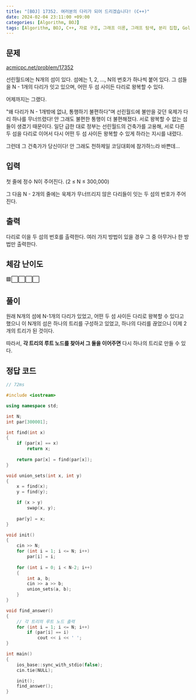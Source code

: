 ```yaml
---
title: "[BOJ] 17352. 여러분의 다리가 되어 드리겠습니다! (C++)"
date: 2024-02-04 23:11:00 +09:00
categories: [Algorithm, BOJ]
tags: [Algorithm, BOJ, C++, 자료 구조, 그래프 이론, 그래프 탐색, 분리 집합, Gold 5]
---
```

## **문제**
[acmicpc.net/problem/17352](https://www.acmicpc.net/problem/17352)

선린월드에는 N개의 섬이 있다. 섬에는 1, 2, ..., N의 번호가 하나씩 붙어 있다. 그 섬들을 N - 1개의 다리가 잇고 있으며, 어떤 두 섬 사이든 다리로 왕복할 수 있다.

어제까지는 그랬다.

"왜 다리가 N - 1개밖에 없냐, 통행하기 불편하다"며 선린월드에 불만을 갖던 욱제가 다리 하나를 무너뜨렸다! 안 그래도 불편한 통행이 더 불편해졌다. 서로 왕복할 수 없는 섬들이 생겼기 때문이다. 일단 급한 대로 정부는 선린월드의 건축가를 고용해, 서로 다른 두 섬을 다리로 이어서 다시 어떤 두 섬 사이든 왕복할 수 있게 하라는 지시를 내렸다.

그런데 그 건축가가 당신이다! 안 그래도 천하제일 코딩대회에 참가하느라 바쁜데...
<br>

## **입력**
첫 줄에 정수 N이 주어진다. (2 ≤ N ≤ 300,000)

그 다음 N - 2개의 줄에는 욱제가 무너뜨리지 않은 다리들이 잇는 두 섬의 번호가 주어진다.
<br>

## **출력**
다리로 이을 두 섬의 번호를 출력한다. 여러 가지 방법이 있을 경우 그 중 아무거나 한 방법만 출력한다.
<br>

## **체감 난이도**
🟩⬜⬜⬜⬜
<br>

## **풀이**
원래 N개의 섬에 N-1개의 다리가 있었고, 어떤 두 섬 사이든 다리로 왕복할 수 있다고 했으니 이 N개의 섬은 하나의 트리를 구성하고 있었고, 하나의 다리를 끊었으니 이제 2개의 트리가 된 것이다.

따라서, **각 트리의 루트 노드를 찾아서 그 둘을 이어주면** 다시 하나의 트리로 만들 수 있다.
<br>

## **정답 코드**
```c++
// 72ms

#include <iostream>

using namespace std;

int N;
int par[300001];

int find(int x)
{
    if (par[x] == x)
        return x;
    
    return par[x] = find(par[x]);
}

void union_sets(int x, int y)
{
    x = find(x);
    y = find(y);

    if (x > y)
        swap(x, y);
    
    par[y] = x;
}

void init()
{
    cin >> N;
    for (int i = 1; i <= N; i++)
        par[i] = i;
    
    for (int i = 0; i < N-2; i++)
    {
        int a, b;
        cin >> a >> b;
        union_sets(a, b);
    }
}

void find_answer()
{
    // 각 트리의 루트 노드 출력
    for (int i = 1; i <= N; i++)
        if (par[i] == i)
            cout << i << ' ';
}

int main()
{
    ios_base::sync_with_stdio(false);
    cin.tie(NULL);

    init();
    find_answer();
}
```